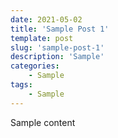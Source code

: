 ```yaml
---
date: 2021-05-02
title: 'Sample Post 1'
template: post
slug: 'sample-post-1'
description: 'Sample'
categories:
    - Sample
tags:
    - Sample
---
```

Sample content